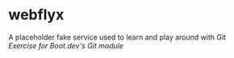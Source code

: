 # webflyx
A placeholder fake service used to learn and play around with Git
<br> 
_Exercise for Boot.dev's Git module_
